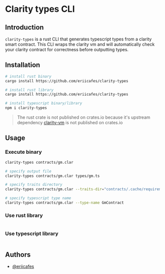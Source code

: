 # Clarity types CLI

## Introduction
`clarity-types` is a rust CLI that generates typescript types from a clarity smart contract. This CLI wraps the clarity vm and will automatically check your clarity contract for correctness before outputting types.

## Installation
```bash
# install rust binary
cargo install https://github.com/eriicafes/clarity-types

# install rust library
cargo install https://github.com/eriicafes/clarity-types

# install typescript binary/library
npm i clarity-types
```
> The rust crate is not published on crates.io because it's upstream dependency [clarity-vm](https://github.com/stacks-network/stacks-core) is not published on crates.io

## Usage
### Execute binary
```bash
clarity-types contracts/gm.clar

# specify output file
clarity-types contracts/gm.clar types/gm.ts

# specify traits directory
clarity-types contracts/gm.clar --traits-dir="contracts/.cache/requirements"

# specify typescript type name
clarity-types contracts/gm.clar --type-name GmContract
```

### Use rust library
```rs
```

### Use typescript library
```ts
```

## Authors

- [@eriicafes](https://www.github.com/eriicafes)
